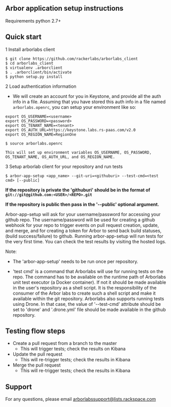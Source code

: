 Arbor application setup instructions
-------------------------------------

Requirements
 python 2.7+
 
Quick start
--------------

1 Install arborlabs client

```
$ git clone https://github.com/rackerlabs/arborlabs_client
$ cd arborlabs_client
$ virtualenv .arborclient
$ . .arborclient/bin/activate
$ python setup.py install
``` 

2 Load authentication information

  - We will create an account for you in Keystone, and provide all the auth info in a file. Assuming that you have stored
    this auth info in a file named `arborlabs.openrc`, you can setup your environment like so:
    
```
export OS_USERNAME=<username>
export OS_PASSWORD=<password>
export OS_TENANT_NAME=<tenant>
export OS_AUTH_URL=https://keystone.labs.rs-paas.com/v2.0
export OS_REGION_NAME=RegionOne
```
   
    
```
$ source arborlabs.openrc
```
    
    This will set up environment variables OS_USERNAME, OS_PASSWORD, OS_TENANT_NAME, OS_AUTH_URL, and OS_REGION_NAME.

3 Setup arborlab client for your repository and run tests

```
$ arbor-app-setup <app_name> --git-uri=<githuburi> --test-cmd=<test cmd> [--public]
```

__If the repository is private the 'githuburi' should be in the format of `git://git@github.com:<USER>/<REPO>.git`__

__If the repository is public then pass in the '--public' optional argument.__

Arbor-app-setup will ask for your username/password for accessing your github repo.
The username/password will be used for creating a github webhook for your repo to trigger events on pull request creation, update, and merge,
and for creating a token for Arbor to send back build statuses, (build success/failure) to github.
Running arbor-app-setup will run tests for the very first time. You can check the test results by visiting the hosted logs.

Note:

- The 'arbor-app-setup' needs to be run once per repository.

- 'test cmd' is a command that Arborlabs will use for running tests on the repo. The command has to be available on the runtime path of Arborlabs unit test executor (a Docker container). If not it should be made available in the user's repository as a shell script. It is the responsibility of the consumer of the Arbor labs to create such a shell script and make it available within the git repository. Arborlabs also supports running tests using Drone. In that case, the value of '--test-cmd' attribute should be set to 'drone' and '.drone.yml' file should be made available in the github repository.


Testing flow steps
-------------------

- Create a pull request from a branch to the master
   - This will trigger tests; check the results on Kibana
- Update the pull request
   - This will re-trigger tests; check the results in Kibana
- Merge the pull request
   - This will re-trigger tests; check the results in Kibana


Support
--------

For any questions, please email arborlabssupport@lists.rackspace.com


